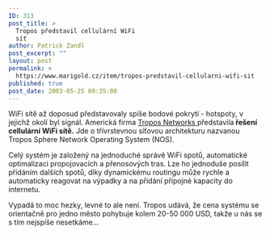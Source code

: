 ```yaml
---
ID: 313
post_title: >
  Tropos představil cellulární WiFi
  síť
author: Patrick Zandl
post_excerpt: ""
layout: post
permalink: >
  https://www.marigold.cz/item/tropos-predstavil-cellularni-wifi-sit
published: true
post_date: 2003-05-25 09:35:00
---
```

<P>WiFi sítě až doposud představovaly spíše bodové pokrytí - hotspoty, v jejichž okolí byl signál. Americká firma <A href="http://www.troposnetworks.com/" target=_blank>Tropos Networks </A>představila<STRONG> řešení cellulární WiFi sítě.</STRONG> Jde o třívrstevnou síťovou architekturu nazvanou Tropos Sphere Network Operating System (NOS). </P>
<P>Celý systém je založený na jednoduché správě WiFi spotů, automatické optimalizaci propojovacích a přenosových tras. Lze ho jednoduše posílit přidáním dalších spotů, díky dynamickému routingu může rychle a automaticky reagovat na výpadky a na přidání přípojné kapacity do internetu. </P>
<P>Vypadá to moc hezky, levné to ale není. Tropos udává, že cena systému&#160;se orientačně pro jedno město pohybuje kolem 20-50 000 USD, takže u nás se s tím nejspíše nesetkáme...</P>